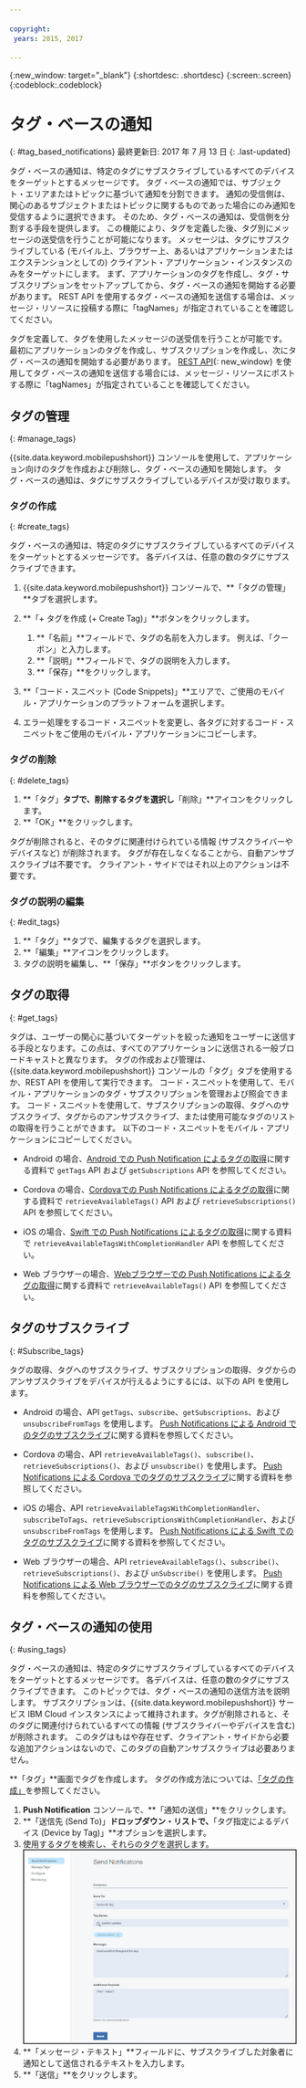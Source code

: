 ```yaml
---

copyright:
 years: 2015, 2017

---
```


{:new_window: target="_blank"}
{:shortdesc: .shortdesc}
{:screen:.screen}
{:codeblock:.codeblock}

# タグ・ベースの通知
{: #tag_based_notifications}
最終更新日: 2017 年 7 月 13 日
{: .last-updated}

タグ・ベースの通知は、特定のタグにサブスクライブしているすべてのデバイスをターゲットとするメッセージです。 タグ・ベースの通知では、サブジェクト・エリアまたはトピックに基づいて通知を分割できます。 通知の受信側は、関心のあるサブジェクトまたはトピックに関するものであった場合にのみ通知を受信するように選択できます。 そのため、タグ・ベースの通知は、受信側を分割する手段を提供します。 この機能により、タグを定義した後、タグ別にメッセージの送受信を行うことが可能になります。 メッセージは、タグにサブスクライブしている (モバイル上、ブラウザー上、あるいはアプリケーションまたはエクステンションとしての) クライアント・アプリケーション・インスタンスのみをターゲットにします。 まず、アプリケーションのタグを作成し、タグ・サブスクリプションをセットアップしてから、タグ・ベースの通知を開始する必要があります。 REST API を使用するタグ・ベースの通知を送信する場合は、メッセージ・リソースに投稿する際に「tagNames」が指定されていることを確認してください。

タグを定義して、タグを使用したメッセージの送受信を行うことが可能です。 最初にアプリケーションのタグを作成し、サブスクリプションを作成し、次にタグ・ベースの通知を開始する必要があります。 [REST API](https://imfpush.{DomainName}/imfpush/){: new_window} を使用してタグ・ベースの通知を送信する場合には、メッセージ・リソースにポストする際に「tagNames」が指定されていることを確認してください。


## タグの管理
{: #manage_tags}

{{site.data.keyword.mobilepushshort}} コンソールを使用して、アプリケーション向けのタグを作成および削除し、タグ・ベースの通知を開始します。 タグ・ベースの通知は、タグにサブスクライブしているデバイスが受け取ります。


### タグの作成
{: #create_tags}

タグ・ベースの通知は、特定のタグにサブスクライブしているすべてのデバイスをターゲットとするメッセージです。 各デバイスは、任意の数のタグにサブスクライブできます。 

1. {{site.data.keyword.mobilepushshort}} コンソールで、**「タグの管理」**タブを選択します。
1. **「+ タグを作成 (+ Create Tag)」**ボタンをクリックします。   
   1. **「名前」**フィールドで、タグの名前を入力します。 例えば、「クーポン」と入力します。
   1. **「説明」**フィールドで、タグの説明を入力します。
   1. **「保存」**をクリックします。

1. **「コード・スニペット (Code Snippets)」**エリアで、ご使用のモバイル・アプリケーションのプラットフォームを選択します。
1. エラー処理をするコード・スニペットを変更し、各タグに対するコード・スニペットをご使用のモバイル・アプリケーションにコピーします。

### タグの削除
{: #delete_tags}

1. **「タグ」**タブで、削除するタグを選択し**「削除」**アイコンをクリックします。
1. **「OK」**をクリックします。

タグが削除されると、そのタグに関連付けられている情報 (サブスクライバーやデバイスなど) が削除されます。 タグが存在しなくなることから、自動アンサブスクライブは不要です。 クライアント・サイドではそれ以上のアクションは不要です。

### タグの説明の編集
{: #edit_tags}

1. **「タグ」**タブで、編集するタグを選択します。
1. **「編集」**アイコンをクリックします。
1. タグの説明を編集し、**「保存」**ボタンをクリックします。

## タグの取得
{: #get_tags}

タグは、ユーザーの関心に基づいてターゲットを絞った通知をユーザーに送信する手段となります。この点は、すべてのアプリケーションに送信される一般ブロードキャストと異なります。 タグの作成および管理は、{{site.data.keyword.mobilepushshort}} コンソールの「タグ」タブを使用するか、REST API を使用して実行できます。 コード・スニペットを使用して、モバイル・アプリケーションのタグ・サブスクリプションを管理および照会できます。 コード・スニペットを使用して、サブスクリプションの取得、タグへのサブスクライブ、タグからのアンサブスクライブ、または使用可能なタグのリストの取得を行うことができます。 以下のコード・スニペットをモバイル・アプリケーションにコピーしてください。


- Android の場合、[Android での Push Notification によるタグの取得](https://github.com/ibm-bluemix-mobile-services/bms-clientsdk-cordova-plugin-push/tree/Doc#ios-app)に関する資料で `getTags` API および `getSubscriptions` API を参照してください。

- Cordova の場合、[Cordovaでの Push Notifications によるタグの取得](https://github.com/ibm-bluemix-mobile-services/bms-clientsdk-cordova-plugin-push/tree/Doc#push-notification-service-tags)に関する資料で `retrieveAvailableTags()` API および `retrieveSubscriptions()` API を参照してください。

- iOS の場合、[Swift での Push Notifications によるタグの取得](https://github.com/ibm-bluemix-mobile-services/bms-clientsdk-swift-push/tree/Doc#retrieve-tags)に関する資料で `retrieveAvailableTagsWithCompletionHandler` API を参照してください。

- Web ブラウザーの場合、[Webブラウザーでの Push Notifications によるタグの取得](https://github.com/ibm-bluemix-mobile-services/bms-clientsdk-javascript-webpush/blob/Doc/README.md#push-notification-service-tags)に関する資料で `retrieveAvailableTags()` API を参照してください。


## タグのサブスクライブ
{: #Subscribe_tags}

タグの取得、タグへのサブスクライブ、サブスクリプションの取得、タグからのアンサブスクライブをデバイスが行えるようにするには、以下の API を使用します。

- Android の場合、API `getTags`、`subscribe`、`getSubscriptions`、および `unsubscribeFromTags` を使用します。 [Push Notifications による Android でのタグのサブスクライブ](https://github.com/ibm-bluemix-mobile-services/bms-clientsdk-android-push/tree/Doc#push-notification-service-tags)に関する資料を参照してください。

- Cordova の場合、API `retrieveAvailableTags()`、`subscribe()`、`retrieveSubscriptions()`、および `unsubscribe()` を使用します。 [Push Notifications による Cordova でのタグのサブスクライブ](https://github.com/ibm-bluemix-mobile-services/bms-clientsdk-cordova-plugin-push/tree/Doc#push-notification-service-tags)に関する資料を参照してください。

- iOS の場合、API `retrieveAvailableTagsWithCompletionHandler`、`subscribeToTags`、`retrieveSubscriptionsWithCompletionHandler`、および `unsubscribeFromTags` を使用します。 [Push Notifications による Swift でのタグのサブスクライブ](https://github.com/ibm-bluemix-mobile-services/bms-clientsdk-swift-push/tree/Doc#push-notification-service-tags)に関する資料を参照してください。

- Web ブラウザーの場合、API `retrieveAvailableTags()`、`subscribe()`、`retrieveSubscriptions()`、および `unSubscribe()` を使用します。 [Push Notifications による Web ブラウザーでのタグのサブスクライブ](https://github.com/ibm-bluemix-mobile-services/bms-clientsdk-javascript-webpush/blob/Doc/README.md#push-notification-service-tags)に関する資料を参照してください。

## タグ・ベースの通知の使用
{: #using_tags}

タグ・ベースの通知は、特定のタグにサブスクライブしているすべてのデバイスをターゲットとするメッセージです。 各デバイスは、任意の数のタグにサブスクライブできます。 このトピックでは、タグ・ベースの通知の送信方法を説明します。 サブスクリプションは、{{site.data.keyword.mobilepushshort}} サービス IBM Cloud インスタンスによって維持されます。タグが削除されると、そのタグに関連付けられているすべての情報 (サブスクライバーやデバイスを含む) が削除されます。 このタグはもはや存在せず、クライアント・サイドから必要な追加アクションはないので、このタグの自動アンサブスクライブは必要ありません。

**「タグ」**画面でタグを作成します。 タグの作成方法については、[「タグの作成」](t_manage_tags.html)を参照してください。

1. **Push Notification** コンソールで、**「通知の送信」**をクリックします。
1. **「送信先 (Send To)」**ドロップダウン・リストで、**「タグ指定によるデバイス  (Device by Tag)」**オプションを選択します。
1. 使用するタグを検索し、それらのタグを選択します。
![通知画面](images/tag_notification.jpg)
1. **「メッセージ・テキスト」**フィールドに、サブスクライブした対象者に通知として送信されるテキストを入力します。
1. **「送信」**をクリックします。
